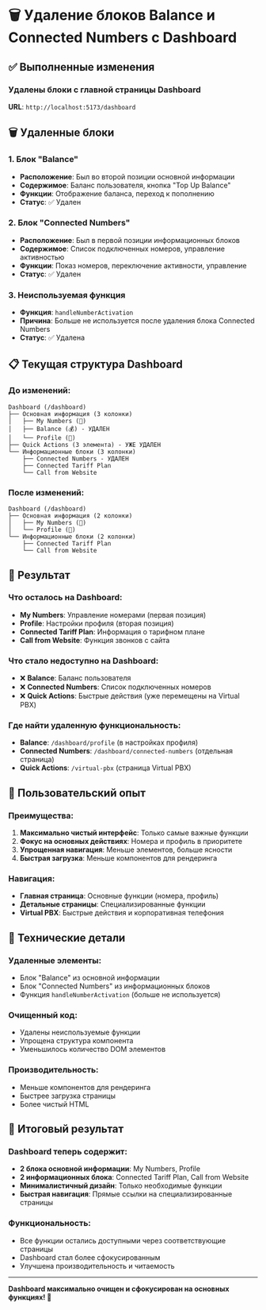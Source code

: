 # 🗑️ Удаление блоков Balance и Connected Numbers с Dashboard

## ✅ Выполненные изменения

### Удалены блоки с главной страницы Dashboard

**URL**: `http://localhost:5173/dashboard`

## 🗑️ Удаленные блоки

### 1. Блок "Balance"
- **Расположение**: Был во второй позиции основной информации
- **Содержимое**: Баланс пользователя, кнопка "Top Up Balance"
- **Функции**: Отображение баланса, переход к пополнению
- **Статус**: ✅ Удален

### 2. Блок "Connected Numbers"
- **Расположение**: Был в первой позиции информационных блоков
- **Содержимое**: Список подключенных номеров, управление активностью
- **Функции**: Показ номеров, переключение активности, управление
- **Статус**: ✅ Удален

### 3. Неиспользуемая функция
- **Функция**: `handleNumberActivation`
- **Причина**: Больше не используется после удаления блока Connected Numbers
- **Статус**: ✅ Удалена

## 📋 Текущая структура Dashboard

### До изменений:
```
Dashboard (/dashboard)
├── Основная информация (3 колонки)
│   ├── My Numbers (📱)
│   ├── Balance (💰) - УДАЛЕН
│   └── Profile (👤)
├── Quick Actions (3 элемента) - УЖЕ УДАЛЕН
└── Информационные блоки (3 колонки)
    ├── Connected Numbers - УДАЛЕН
    ├── Connected Tariff Plan
    └── Call from Website
```

### После изменений:
```
Dashboard (/dashboard)
├── Основная информация (2 колонки)
│   ├── My Numbers (📱)
│   └── Profile (👤)
└── Информационные блоки (2 колонки)
    ├── Connected Tariff Plan
    └── Call from Website
```

## 🎯 Результат

### Что осталось на Dashboard:
- **My Numbers**: Управление номерами (первая позиция)
- **Profile**: Настройки профиля (вторая позиция)
- **Connected Tariff Plan**: Информация о тарифном плане
- **Call from Website**: Функция звонков с сайта

### Что стало недоступно на Dashboard:
- ❌ **Balance**: Баланс пользователя
- ❌ **Connected Numbers**: Список подключенных номеров
- ❌ **Quick Actions**: Быстрые действия (уже перемещены на Virtual PBX)

### Где найти удаленную функциональность:
- **Balance**: `/dashboard/profile` (в настройках профиля)
- **Connected Numbers**: `/dashboard/connected-numbers` (отдельная страница)
- **Quick Actions**: `/virtual-pbx` (страница Virtual PBX)

## 📱 Пользовательский опыт

### Преимущества:
1. **Максимально чистый интерфейс**: Только самые важные функции
2. **Фокус на основных действиях**: Номера и профиль в приоритете
3. **Упрощенная навигация**: Меньше элементов, больше ясности
4. **Быстрая загрузка**: Меньше компонентов для рендеринга

### Навигация:
- **Главная страница**: Основные функции (номера, профиль)
- **Детальные страницы**: Специализированные функции
- **Virtual PBX**: Быстрые действия и корпоративная телефония

## 🔧 Технические детали

### Удаленные элементы:
- Блок "Balance" из основной информации
- Блок "Connected Numbers" из информационных блоков
- Функция `handleNumberActivation` (больше не используется)

### Очищенный код:
- Удалены неиспользуемые функции
- Упрощена структура компонента
- Уменьшилось количество DOM элементов

### Производительность:
- Меньше компонентов для рендеринга
- Быстрее загрузка страницы
- Более чистый HTML

## 🎉 Итоговый результат

### Dashboard теперь содержит:
- **2 блока основной информации**: My Numbers, Profile
- **2 информационных блока**: Connected Tariff Plan, Call from Website
- **Минималистичный дизайн**: Только необходимые функции
- **Быстрая навигация**: Прямые ссылки на специализированные страницы

### Функциональность:
- Все функции остались доступными через соответствующие страницы
- Dashboard стал более сфокусированным
- Улучшена производительность и читаемость

---

**Dashboard максимально очищен и сфокусирован на основных функциях! 🎉**

